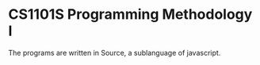 # CS1101S Programming Methodology I

The programs are written in Source, a sublanguage of javascript.
